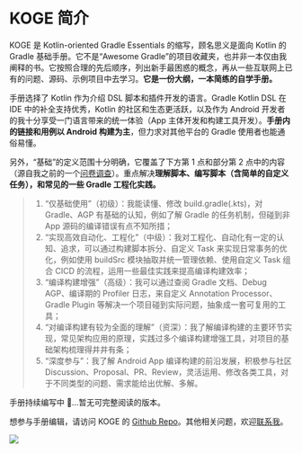 # KOGE 简介

<ImageZoom 
  src="https://raw.githubusercontent.com/2BAB/KOGE/main/koge-book-cover.png" 
  :border="false" 
  width="560"
/>

KOGE 是 Kotlin-oriented Gradle Essentials 的缩写，顾名思义是面向 Kotlin 的 Gradle 基础手册。它不是“Awesome Gradle”的项目收藏夹，也并非一本仅由我阐释的书。它按照合理的先后顺序，列出新手最困惑的概念，再从一些互联网上已有的问题、源码、示例项目中去学习。**它是一份大纲，一本简练的自学手册。**

手册选择了 Kotlin 作为介绍 DSL 脚本和插件开发的语言。Gradle Kotlin DSL 在 IDE 中的补全支持优秀，Kotlin 的社区和生态更活跃，以及作为 Android 开发者的我十分享受一门语言带来的统一体验（App 主体开发和构建工具开发）。**手册内的链接和用例以 Android 构建为主**，但力求对其他平台的 Gradle 使用者也能通俗易懂。

另外，“基础”的定义范围十分明确，它覆盖了下方第 1 点和部分第 2 点中的内容（源自我之前的一个[问卷调查](https://mp.weixin.qq.com/s/TmHYKMU1KYOTdN_ytZNWZA)）。重点解决**理解脚本、编写脚本（含简单的自定义任务），和常见的一些 Gradle 工程化实践。**

> 1. “仅基础使用”（初级）：我能读懂、修改 build.gradle(.kts)，对 Gradle、AGP 有基础的认知，例如了解 Gradle 的任务机制，但碰到非 App 源码的编译错误有点不知所措；
> 2. “实现高效自动化、工程化”（中级）：我对工程化、自动化有一定的认知、追求，可以通过构建脚本拆分、自定义 Task 来实现日常事务的优化，例如使用 buildSrc 模块抽取并统一管理依赖、使用自定义 Task 组合 CICD 的流程，运用一些最佳实践来提高编译构建效率；
> 3. “编译构建增强”（高级）：我可以通过查阅 Gradle 文档、Debug AGP、编译期的 Profiler 日志，来自定义 Annotation Processor、Gradle Plugin 等解决一个项目碰到实际问题，抽象成一套可复用的工具；
> 4. “对编译构建有较为全面的理解”（资深）：我了解编译构建的主要环节实现，常见架构应用的原理，实践过多个编译构建增强工具，对项目的基础架构梳理得井井有条；
> 5. “深度参与”：我了解 Android App 编译构建的前沿发展，积极参与社区 Discussion、Proposal、PR、Review，灵活运用、修改各类工具，对于不同类型的问题、需求能给出优解、多解。
   


手册持续编写中 🚧...暂无可完整阅读的版本。

想参与手册编辑，请访问 KOGE 的 [Github Repo](https://github.com/2BAB/KOGE)。其他相关问题，欢迎[联系我](https://2bab.me/about/)。

![](https://2bab-images.lastmayday.com/blog/%E5%85%AC%E4%BC%97%E5%8F%B7.jpg?imageslim)